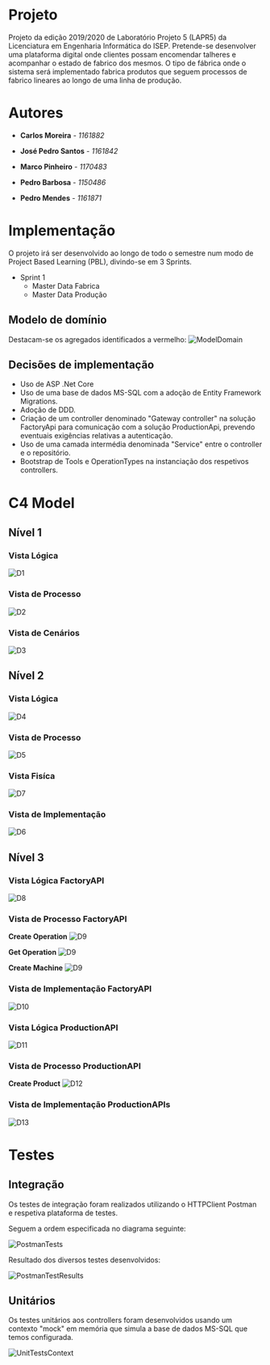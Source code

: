 # Projeto

Projeto da edição 2019/2020 de Laboratório Projeto 5 (LAPR5) da Licenciatura em Engenharia Informática do ISEP.
Pretende-se desenvolver uma plataforma digital onde clientes possam encomendar talheres e acompanhar o estado de fabrico dos mesmos.
O tipo de fábrica onde o sistema será implementado fabrica produtos que seguem processos de fabrico lineares ao longo de uma linha de produção.

# Autores

* **Carlos Moreira** - *1161882*

* **José Pedro Santos** - *1161842*

* **Marco Pinheiro** - *1170483*

* **Pedro Barbosa** - *1150486*

* **Pedro Mendes** - *1161871*



# Implementação

O projeto irá ser desenvolvido ao longo de todo o semestre num modo de Project Based Learning (PBL), divindo-se em 3 Sprints.

* Sprint 1
    * Master Data Fabrica
    * Master Data Produção


## Modelo de domínio

Destacam-se os agregados identificados a vermelho:
![ModelDomain](/Diagrams/ModelDomain.jpg)


## Decisões de implementação
- Uso de ASP .Net Core
- Uso de uma base de dados MS-SQL com a adoção de Entity Framework Migrations.
- Adoção de DDD.
- Criação de um controller denominado "Gateway controller" na solução FactoryApi para comunicação com a solução ProductionApi, prevendo eventuais exigências relativas a autenticação.
- Uso de uma camada intermédia denominada "Service" entre o controller e o repositório.
- Bootstrap de Tools e OperationTypes na instanciação dos respetivos controllers.



# C4 Model

## **Nível 1**

### Vista Lógica

![D1](/Diagrams/LogicalView_D1.jpg)

### Vista de Processo

![D2](/Diagrams/ProcessView_D2.jpg)

### Vista de Cenários

![D3](/Diagrams/ScenaryView_D3.jpg)



## **Nível 2**

### Vista Lógica

![D4](/Diagrams/LogicalView_D4.jpg)

### Vista de Processo

![D5](/Diagrams/ProcessView_D5.jpg)

### Vista Fisíca

![D7](/Diagrams/PhysicalView_D7.jpg)

### Vista de Implementação

![D6](/Diagrams/ImplementationView_D6.jpg)



## **Nível 3**

### Vista Lógica **FactoryAPI**

![D8](/Diagrams/LogicalView_D8.jpg)

### Vista de Processo **FactoryAPI**

**Create Operation**
![D9](/Diagrams/ProcessView_D9_CreateOperation.png)

**Get Operation**
![D9](/Diagrams/Process_View_D9_GetOperation.jpg)

**Create Machine**
![D9](/Diagrams/Process_View_Level3_D9_CreateMachine.jpg)

### Vista de Implementação **FactoryAPI**

![D10](/Diagrams/ImplementationView_D10.jpg)



### Vista Lógica **ProductionAPI**

![D11](/Diagrams/LogicalView_D11.jpg)

### Vista de Processo **ProductionAPI**

**Create Product**
![D12](/Diagrams/ProcessView_D12.jpg)


### Vista de Implementação **ProductionAPI**s

![D13](/Diagrams/ImplementationView_D13.jpg)


# Testes

## Integração

Os testes de integração foram realizados utilizando o HTTPClient Postman e respetiva plataforma de testes.

Seguem a ordem especificada no diagrama seguinte:

![PostmanTests](/Diagrams/PostManTestsSSD.png)

Resultado dos diversos testes desenvolvidos:

![PostmanTestResults](/Diagrams/PostmanResults.png)

## Unitários

Os testes unitários aos controllers foram desenvolvidos usando um contexto "mock" em memória que simula a base de dados MS-SQL que temos configurada.

![UnitTestsContext](/Diagrams/UnitTestsContext.png)
